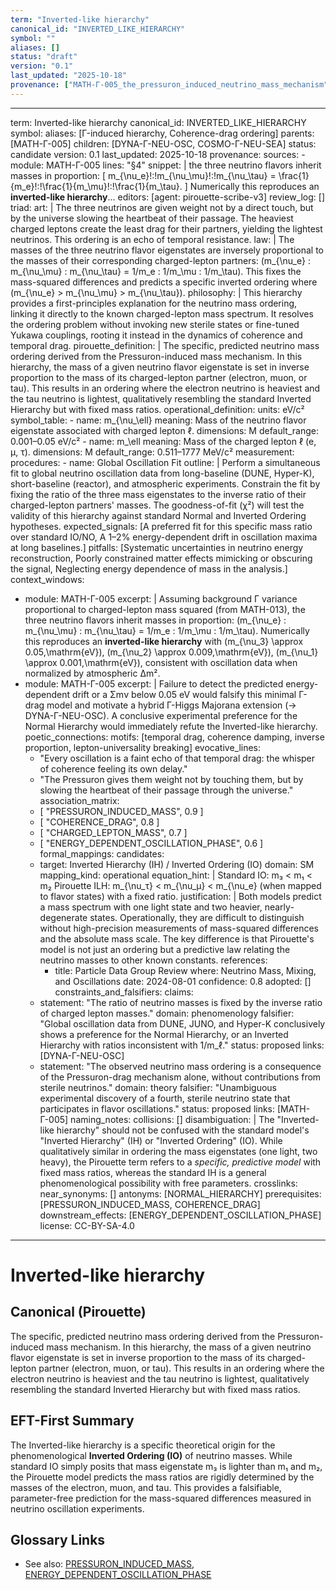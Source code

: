 ```yaml
---
term: "Inverted-like hierarchy"
canonical_id: "INVERTED_LIKE_HIERARCHY"
symbol: ""
aliases: []
status: "draft"
version: "0.1"
last_updated: "2025-10-18"
provenance: ["MATH-Γ-005_the_pressuron_induced_neutrino_mass_mechanism"]
---
```


---
term: Inverted-like hierarchy
canonical_id: INVERTED_LIKE_HIERARCHY
symbol: 
aliases: [Γ-induced hierarchy, Coherence-drag ordering]
parents: [MATH-Γ-005]
children: [DYNA-Γ-NEU-OSC, COSMO-Γ-NEU-SEA]
status: candidate
version: 0.1
last_updated: 2025-10-18
provenance:
  sources:
    - module: MATH-Γ-005
      lines: "§4"
      snippet: |
        the three neutrino flavors inherit masses in proportion:
        [ m_{\nu_e}!:!m_{\nu_\mu}!:!m_{\nu_\tau} = \frac{1}{m_e}!:!\frac{1}{m_\mu}!:!\frac{1}{m_\tau}. ]
        Numerically this reproduces an **inverted-like hierarchy**...
  editors: [agent: pirouette-scribe-v3]
  review_log: []
triad:
  art: |
    The three neutrinos are given weight not by a direct touch, but by the universe slowing the heartbeat of their passage. The heaviest charged leptons create the least drag for their partners, yielding the lightest neutrinos. This ordering is an echo of temporal resistance.
  law: |
    The masses of the three neutrino flavor eigenstates are inversely proportional to the masses of their corresponding charged-lepton partners: (m_{\nu_e} : m_{\nu_\mu} : m_{\nu_\tau} = 1/m_e : 1/m_\mu : 1/m_\tau). This fixes the mass-squared differences and predicts a specific inverted ordering where (m_{\nu_e} > m_{\nu_\mu} > m_{\nu_\tau}).
  philosophy: |
    This hierarchy provides a first-principles explanation for the neutrino mass ordering, linking it directly to the known charged-lepton mass spectrum. It resolves the ordering problem without invoking new sterile states or fine-tuned Yukawa couplings, rooting it instead in the dynamics of coherence and temporal drag.
pirouette_definition: |
  The specific, predicted neutrino mass ordering derived from the Pressuron-induced mass mechanism. In this hierarchy, the mass of a given neutrino flavor eigenstate is set in inverse proportion to the mass of its charged-lepton partner (electron, muon, or tau). This results in an ordering where the electron neutrino is heaviest and the tau neutrino is lightest, qualitatively resembling the standard Inverted Hierarchy but with fixed mass ratios.
operational_definition:
  units: eV/c²
  symbol_table:
    - name: m_{\nu_\ell}
      meaning: Mass of the neutrino flavor eigenstate associated with charged lepton ℓ.
      dimensions: M
      default_range: 0.001–0.05 eV/c²
    - name: m_\ell
      meaning: Mass of the charged lepton ℓ (e, μ, τ).
      dimensions: M
      default_range: 0.511–1777 MeV/c²
  measurement:
    procedures:
      - name: Global Oscillation Fit
        outline: |
          Perform a simultaneous fit to global neutrino oscillation data from long-baseline (DUNE, Hyper-K), short-baseline (reactor), and atmospheric experiments. Constrain the fit by fixing the ratio of the three mass eigenstates to the inverse ratio of their charged-lepton partners' masses. The goodness-of-fit (χ²) will test the validity of this hierarchy against standard Normal and Inverted Ordering hypotheses.
        expected_signals: [A preferred fit for this specific mass ratio over standard IO/NO, A 1–2% energy-dependent drift in oscillation maxima at long baselines.]
        pitfalls: [Systematic uncertainties in neutrino energy reconstruction, Poorly constrained matter effects mimicking or obscuring the signal, Neglecting energy dependence of mass in the analysis.]
context_windows:
  - module: MATH-Γ-005
    excerpt: |
      Assuming background Γ variance proportional to charged-lepton mass squared (from MATH-013), the three neutrino flavors inherit masses in proportion: (m_{\nu_e} : m_{\nu_\mu} : m_{\nu_\tau} = 1/m_e : 1/m_\mu : 1/m_\tau). Numerically this reproduces an **inverted-like hierarchy** with (m_{\nu_3} \approx 0.05\,\mathrm{eV}), (m_{\nu_2} \approx 0.009\,\mathrm{eV}), (m_{\nu_1} \approx 0.001\,\mathrm{eV}), consistent with oscillation data when normalized by atmospheric Δm².
  - module: MATH-Γ-005
    excerpt: |
      Failure to detect the predicted energy-dependent drift or a Σmν below 0.05 eV would falsify this minimal Γ-drag model and motivate a hybrid Γ-Higgs Majorana extension (→ DYNA-Γ-NEU-OSC). A conclusive experimental preference for the Normal Hierarchy would immediately refute the Inverted-like hierarchy.
poetic_connections:
  motifs: [temporal drag, coherence damping, inverse proportion, lepton-universality breaking]
  evocative_lines:
    - "Every oscillation is a faint echo of that temporal drag: the whisper of coherence feeling its own delay."
    - "The Pressuron gives them weight not by touching them, but by slowing the heartbeat of their passage through the universe."
  association_matrix:
    - [ "PRESSURON_INDUCED_MASS", 0.9 ]
    - [ "COHERENCE_DRAG", 0.8 ]
    - [ "CHARGED_LEPTON_MASS", 0.7 ]
    - [ "ENERGY_DEPENDENT_OSCILLATION_PHASE", 0.6 ]
formal_mappings:
  candidates:
    - target: Inverted Hierarchy (IH) / Inverted Ordering (IO)
      domain: SM
      mapping_kind: operational
      equation_hint: |
        Standard IO: m₃ < m₁ < m₂
        Pirouette ILH: m_{\nu_τ} < m_{\nu_μ} < m_{\nu_e} (when mapped to flavor states) with a fixed ratio.
      justification: |
        Both models predict a mass spectrum with one light state and two heavier, nearly-degenerate states. Operationally, they are difficult to distinguish without high-precision measurements of mass-squared differences and the absolute mass scale. The key difference is that Pirouette's model is not just an ordering but a predictive law relating the neutrino masses to other known constants.
      references:
        - title: Particle Data Group Review
          where: Neutrino Mass, Mixing, and Oscillations
          date: 2024-08-01
      confidence: 0.8
  adopted: []
constraints_and_falsifiers:
  claims:
    - statement: "The ratio of neutrino masses is fixed by the inverse ratio of charged lepton masses."
      domain: phenomenology
      falsifier: "Global oscillation data from DUNE, JUNO, and Hyper-K conclusively shows a preference for the Normal Hierarchy, or an Inverted Hierarchy with ratios inconsistent with 1/m_ℓ."
      status: proposed
      links: [DYNA-Γ-NEU-OSC]
    - statement: "The observed neutrino mass ordering is a consequence of the Pressuron-drag mechanism alone, without contributions from sterile neutrinos."
      domain: theory
      falsifier: "Unambiguous experimental discovery of a fourth, sterile neutrino state that participates in flavor oscillations."
      status: proposed
      links: [MATH-Γ-005]
naming_notes:
  collisions: []
  disambiguation: |
    The "Inverted-like hierarchy" should not be confused with the standard model's "Inverted Hierarchy" (IH) or "Inverted Ordering" (IO). While qualitatively similar in ordering the mass eigenstates (one light, two heavy), the Pirouette term refers to a *specific, predictive model* with fixed mass ratios, whereas the standard IH is a general phenomenological possibility with free parameters.
crosslinks:
  near_synonyms: []
  antonyms: [NORMAL_HIERARCHY]
  prerequisites: [PRESSURON_INDUCED_MASS, COHERENCE_DRAG]
  downstream_effects: [ENERGY_DEPENDENT_OSCILLATION_PHASE]
license: CC-BY-SA-4.0
---

# Inverted-like hierarchy

## Canonical (Pirouette)
The specific, predicted neutrino mass ordering derived from the Pressuron-induced mass mechanism. In this hierarchy, the mass of a given neutrino flavor eigenstate is set in inverse proportion to the mass of its charged-lepton partner (electron, muon, or tau). This results in an ordering where the electron neutrino is heaviest and the tau neutrino is lightest, qualitatively resembling the standard Inverted Hierarchy but with fixed mass ratios.

## EFT-First Summary
The Inverted-like hierarchy is a specific theoretical origin for the phenomenological **Inverted Ordering (IO)** of neutrino masses. While standard IO simply posits that mass eigenstate m₃ is lighter than m₁ and m₂, the Pirouette model predicts the mass ratios are rigidly determined by the masses of the electron, muon, and tau. This provides a falsifiable, parameter-free prediction for the mass-squared differences measured in neutrino oscillation experiments.

## Glossary Links
- See also: [PRESSURON_INDUCED_MASS](link), [ENERGY_DEPENDENT_OSCILLATION_PHASE](link)